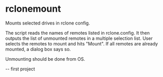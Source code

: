 # rclonemount
Mounts selected drives in rclone config.

The script reads the names of remotes listed in rclone.config.
It then outputs the list of unmounted remotes in a multiple selection list. User selects the remotes to mount and hits "Mount".
If all remotes are already mounted, a dialog box says so.

Unmounting should be done from OS.

-- first project
